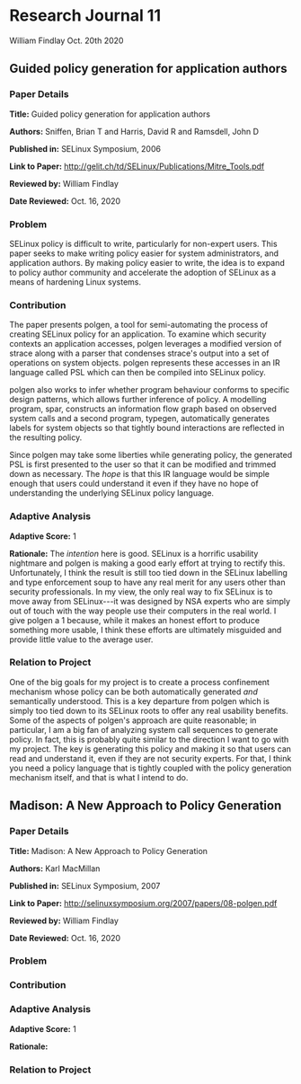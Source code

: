 # Research Journal 11

William Findlay
Oct. 20th 2020

## Guided policy generation for application authors

### Paper Details

**Title:** Guided policy generation for application authors

**Authors:** Sniffen, Brian T and Harris, David R and Ramsdell, John D

**Published in:** SELinux Symposium, 2006

**Link to Paper:** http://gelit.ch/td/SELinux/Publications/Mitre_Tools.pdf

**Reviewed by:** William Findlay

**Date Reviewed:** Oct. 16, 2020

### Problem

SELinux policy is difficult to write, particularly for non-expert users.
This paper seeks to make writing policy easier for system administrators,
and application authors. By making policy easier to write, the idea is to
expand to policy author community and accelerate the adoption of SELinux
as a means of hardening Linux systems.


### Contribution

The paper presents polgen, a tool for semi-automating the process of creating
SELinux policy for an application. To examine which security contexts an
application accesses, polgen leverages a modified version of strace along with
a parser that condenses strace's output into a set of operations on system
objects. polgen represents these accesses in an IR language called PSL which
can then be compiled into SELinux policy.

polgen also works to infer whether program behaviour conforms to specific design
patterns, which allows further inference of policy. A modelling program, spar,
constructs an information flow graph based on observed system calls and a second
program, typegen, automatically generates labels for system objects so that
tightly bound interactions are reflected in the resulting policy.

Since polgen may take some liberties while generating policy, the generated PSL
is first presented to the user so that it can be modified and trimmed down as
necessary. The _hope_ is that this IR language would be simple enough that users
could understand it even if they have no hope of understanding the underlying
SELinux policy language.


### Adaptive Analysis

**Adaptive Score:** 1

**Rationale:** The _intention_ here is good. SELinux is a horrific usability
nightmare and polgen is making a good early effort at trying to rectify this.
Unfortunately, I think the result is still too tied down in the SELinux
labelling and type enforcement soup to have any real merit for any users other
than security professionals. In my view, the only real way to fix SELinux is to
move away from SELinux---it was designed by NSA experts who are simply out of
touch with the way people use their computers in the real world. I give polgen
a 1 because, while it makes an honest effort to produce something more usable,
I think these efforts are ultimately misguided and provide little value to the
average user.


### Relation to Project

One of the big goals for my project is to create a process confinement mechanism
whose policy can be both automatically generated _and_ semantically understood.
This is a key departure from polgen which is simply too tied down to its SELinux
roots to offer any real usability benefits. Some of the aspects of polgen's
approach are quite reasonable; in particular, I am a big fan of analyzing system
call sequences to generate policy. In fact, this is probably quite similar to
the direction I want to go with my project. The key is generating this policy
and making it so that users can read and understand it, even if they are not
security experts. For that, I think you need a policy language that is tightly
coupled with the policy generation mechanism itself, and that is what I intend
to do.

## Madison: A New Approach to Policy Generation

### Paper Details

**Title:** Madison: A New Approach to Policy Generation

**Authors:** Karl MacMillan

**Published in:** SELinux Symposium, 2007

**Link to Paper:** http://selinuxsymposium.org/2007/papers/08-polgen.pdf

**Reviewed by:** William Findlay

**Date Reviewed:** Oct. 16, 2020

### Problem


### Contribution


### Adaptive Analysis

**Adaptive Score:** 1

**Rationale:**

### Relation to Project
